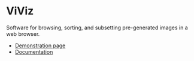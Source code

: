 # ViViz

Software for browsing, sorting, and subsetting pre-generated images in a web browser.

* [Demonstration page](http://viviz.org/)
* [Documentation](http://viviz.org/doc/)